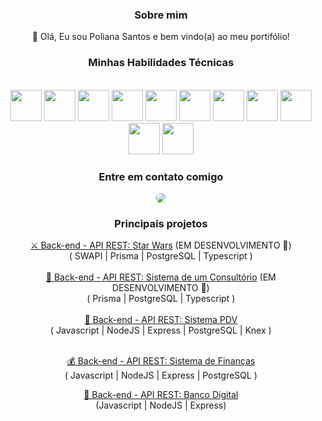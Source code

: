 <div align="center"> 

### Sobre mim

<div style="display: inline_block">
  <p width="100"> 👋 Olá, Eu sou Poliana Santos e bem vindo(a) ao meu portifólio!</p>
</div>

<div align="center">

### Minhas Habilidades Técnicas 

<br>
 <img src="https://cdn.jsdelivr.net/gh/devicons/devicon/icons/html5/html5-plain-wordmark.svg" width="50" height="50"/>  
 <img src="https://cdn.jsdelivr.net/gh/devicons/devicon/icons/css3/css3-plain-wordmark.svg" width="50" height="50" /> 
 <img src="https://icongr.am/devicon/nodejs-original.svg" width="50" height="50" />
 <img src="https://cdn.jsdelivr.net/gh/devicons/devicon/icons/javascript/javascript-original.svg" width="50" height="50"/>
 <img src="https://cdn.jsdelivr.net/gh/devicons/devicon/icons/typescript/typescript-plain.svg" width="50" height="50" />
 <img src="https://cdn.jsdelivr.net/gh/devicons/devicon/icons/postgresql/postgresql-plain-wordmark.svg" width="50" height="50" />
 <img src="https://icongr.am/devicon/express-original.svg" width="50" height="50" color="black" />
 <img src="https://cdn.jsdelivr.net/gh/devicons/devicon/icons/npm/npm-original-wordmark.svg" width="50" height="50">
 <img src="https://cdn.jsdelivr.net/gh/devicons/devicon/icons/git/git-original.svg" width="50" height="50">
 <img src="https://icongr.am/devicon/python-original.svg" width="50" height="50">
 <img src="https://icongr.am/devicon/cplusplus-original.svg" width="50" height="50">
</div>  

<div style="display: inline_block">
  
<div align="center">
    
 ### Entre em contato comigo

<a href="https://www.linkedin.com/in/polianams/" target="_blank">
  <img src="https://img.shields.io/badge/-LinkedIn-%230077B5?style=for-the-badge&logo=linkedin&logoColor=white" style="border-radius: 30px" target="_blank">
</a>

### Principais projetos
</div>
<a href="https://github.com/polianams/api-star-wars">⚔️ Back-end - API REST: Star Wars</a> (EM DESENVOLVIMENTO 🚧)
<br>
( SWAPI | Prisma | PostgreSQL | Typescript )
<br>
<br>
<a href="https://github.com/polianams/api-clinic">💊 Back-end - API REST: Sistema de um Consultório</a> (EM DESENVOLVIMENTO 🚧)
<br>
( Prisma | PostgreSQL | Typescript )
<br>

<br>
<a href="https://github.com/polianams/api-pdv">🛒 Back-end - API REST: Sistema PDV</a>
<br>
( Javascript | NodeJS | Express | PostgreSQL | Knex )
<br>
<br>

<a href="https://github.com/polianams/api-financas">💰 Back-end - API REST: Sistema de Finanças</a>
<br>
( Javascript | NodeJS | Express | PostgreSQL )
<br>

<a href="https://github.com/polianams/api-banco-digital">🏦 Back-end - API REST: Banco Digital</a>
<br>
(Javascript | NodeJS | Express)
<br>

</div>
